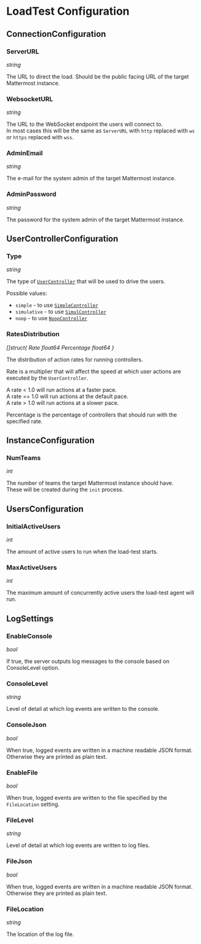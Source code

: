 # LoadTest Configuration

## ConnectionConfiguration

### ServerURL

*string*

The URL to direct the load. Should be the public facing URL of the target Mattermost instance.

### WebsocketURL

*string*

The URL to the WebSocket endpoint the users will connect to.  
In most cases this will be the same as `ServerURL` with `http` replaced with `ws` or `https` replaced with `wss`.

### AdminEmail

*string*

The e-mail for the system admin of the target Mattermost instance.

### AdminPassword

*string*

The password for the system admin of the target Mattermost instance.

## UserControllerConfiguration

### Type

*string*

The type of [`UserController`](controllers.md) that will be used to drive the users.

Possible values:
- `simple` - to use [`SimpleController`](controllers.md#simplecontroller)
- `simulative`  - to use [`SimulController`](controllers.md#simulcontroller)
- `noop` - to use [`NoopController`](controllers.md#noopcontroller)

### RatesDistribution

*[]struct{
  Rate float64
  Percentage float64
}*

The distribution of action rates for running controllers.

Rate is a multiplier that will affect the speed at which user actions are executed by the `UserController`.

A rate < 1.0 will run actions at a faster pace.   
A rate == 1.0 will run actions at the default pace.    
A rate > 1.0 will run actions at a slower pace.  

Percentage is the percentage of controllers that should run with the specified rate.

## InstanceConfiguration

### NumTeams

*int*

The number of teams the target Mattermost instance should have.  
These will be created during the `init` process.

## UsersConfiguration

### InitialActiveUsers

*int*

The amount of active users to run when the load-test starts.

### MaxActiveUsers

*int*

The maximum amount of concurrently active users the load-test agent will run.

## LogSettings

### EnableConsole

*bool*

If true, the server outputs log messages to the console based on ConsoleLevel option.

### ConsoleLevel

*string*

Level of detail at which log events are written to the console.

### ConsoleJson

*bool*

When true, logged events are written in a machine readable JSON format. Otherwise they are printed as plain text.

### EnableFile

*bool*

When true, logged events are written to the file specified by the `FileLocation` setting.

### FileLevel

*string*

Level of detail at which log events are written to log files.

### FileJson

*bool*

When true, logged events are written in a machine readable JSON format. Otherwise they are printed as plain text.

### FileLocation

*string*

The location of the log file.
